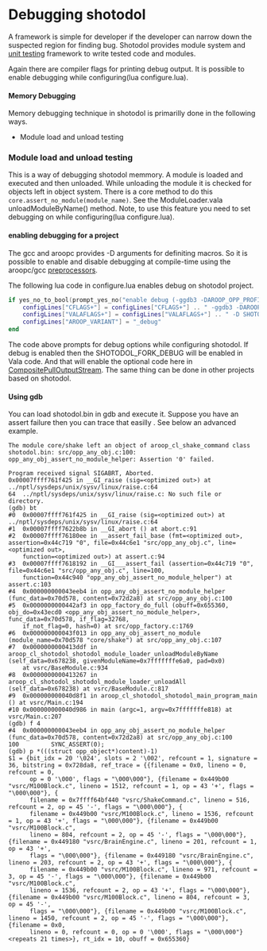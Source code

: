
Debugging shotodol
===================

A framework is simple for developer if the developer can narrow down the suspected region for finding bug. Shotodol provides module system and [unit testing](../../../libs/unittest) framework to write tested code and modules.

Again there are compiler flags for printing debug output. It is possible to enable debugging while configuring(lua configure.lua). 

#### Memory Debugging

Memory debugging technique in shotodol is primarilly done in the following ways.

- Module load and unload testing

### Module load and unload testing

This is a way of debugging shotodol memmory. A module is loaded and executed and then unloaded. While unloading the module it is checked for objects left in object system. There is a core method to do this `core.assert_no_module(module_name)`. See the ModuleLoader.vala unloadModuleByName() method. Note, to use this feature you need to set debugging on while configuring(lua configure.lua).

#### enabling debugging for a project

The gcc and aroopc provides -D arguments for definiting macros. So it is possible to enable and disable debugging at compile-time using the aroopc/gcc [preprocessors](http://en.wikipedia.org/wiki/Preprocessor).

The following lua code in configure.lua enables debug on shotodol project.

```lua
if yes_no_to_bool(prompt_yes_no("enable debug (-ggdb3 -DAROOP_OPP_PROFILE -DAROOP_OPP_DEBUG -DSHOTODOL_FORK_DEBUG -DSHOTODOL_FD_DEBUG) ?(y/n) > ")) then
	configLines["CFLAGS+"] = configLines["CFLAGS+"] .. " -ggdb3 -DAROOP_OPP_PROFILE -DAROOP_OPP_DEBUG "
	configLines["VALAFLAGS+"] = configLines["VALAFLAGS+"] .. " -D SHOTODOL_FORK_DEBUG -D SHOTODOL_FD_DEBUG "
	configLines["AROOP_VARIANT"] = "_debug"
end
```

The code above prompts for debug options while configuring shotodol. If debug is enabled then the SHOTODOL_FORK_DEBUG will be enabled in Vala code. And that will enable the optional code here in [CompositePullOutputStream](../../../libs/iostream/vsrc/CompositePullOutputStream.vala). The same thing can be done in other projects based on shotodol.

#### Using gdb

You can load shotodol.bin in gdb and execute it. Suppose you have an assert failure then you can trace that easilly . See below an advanced example.

```
The module core/shake left an object of aroop_cl_shake_command class
shotodol.bin: src/opp_any_obj.c:100: opp_any_obj_assert_no_module_helper: Assertion '0' failed.

Program received signal SIGABRT, Aborted.
0x00007ffff761f425 in __GI_raise (sig=<optimized out>) at ../nptl/sysdeps/unix/sysv/linux/raise.c:64
64	../nptl/sysdeps/unix/sysv/linux/raise.c: No such file or directory.
(gdb) bt
#0  0x00007ffff761f425 in __GI_raise (sig=<optimized out>) at ../nptl/sysdeps/unix/sysv/linux/raise.c:64
#1  0x00007ffff7622b8b in __GI_abort () at abort.c:91
#2  0x00007ffff76180ee in __assert_fail_base (fmt=<optimized out>, assertion=0x44c719 "0", file=0x44c6e1 "src/opp_any_obj.c", line=<optimized out>, 
    function=<optimized out>) at assert.c:94
#3  0x00007ffff7618192 in __GI___assert_fail (assertion=0x44c719 "0", file=0x44c6e1 "src/opp_any_obj.c", line=100, 
    function=0x44c940 "opp_any_obj_assert_no_module_helper") at assert.c:103
#4  0x000000000043eeb4 in opp_any_obj_assert_no_module_helper (func_data=0x70d578, content=0x72d2a8) at src/opp_any_obj.c:100
#5  0x0000000000442af3 in opp_factory_do_full (obuff=0x655360, obj_do=0x43ecd0 <opp_any_obj_assert_no_module_helper>, func_data=0x70d578, if_flag=32768, 
    if_not_flag=0, hash=0) at src/opp_factory.c:1769
#6  0x000000000043f013 in opp_any_obj_assert_no_module (module_name=0x70d578 "core/shake") at src/opp_any_obj.c:107
#7  0x0000000000413ddf in aroop_cl_shotodol_shotodol_module_loader_unloadModuleByName (self_data=0x678238, givenModuleName=0x7fffffffe6a0, pad=0x0)
    at vsrc/BaseModule.c:934
#8  0x0000000000413267 in aroop_cl_shotodol_shotodol_module_loader_unloadAll (self_data=0x678238) at vsrc/BaseModule.c:817
#9  0x000000000040d8f1 in aroop_cl_shotodol_shotodol_main_program_main () at vsrc/Main.c:194
#10 0x000000000040d986 in main (argc=1, argv=0x7fffffffe818) at vsrc/Main.c:207
(gdb) f 4
#4  0x000000000043eeb4 in opp_any_obj_assert_no_module_helper (func_data=0x70d578, content=0x72d2a8) at src/opp_any_obj.c:100
100			SYNC_ASSERT(0);
(gdb) p *(((struct opp_object*)content)-1)
$1 = {bit_idx = 20 '\024', slots = 2 '\002', refcount = 1, signature = 36, bitstring = 0x728da8, ref_trace = {{filename = 0x0, lineno = 0, refcount = 0, 
      op = 0 '\000', flags = "\000\000"}, {filename = 0x449b00 "vsrc/M100Block.c", lineno = 1512, refcount = 1, op = 43 '+', flags = "\000\000"}, {
      filename = 0x7ffff64bf440 "vsrc/ShakeCommand.c", lineno = 516, refcount = 2, op = 45 '-', flags = "\000\000"}, {
      filename = 0x449b00 "vsrc/M100Block.c", lineno = 1536, refcount = 1, op = 43 '+', flags = "\000\000"}, {filename = 0x449b00 "vsrc/M100Block.c", 
      lineno = 804, refcount = 2, op = 45 '-', flags = "\000\000"}, {filename = 0x449180 "vsrc/BrainEngine.c", lineno = 201, refcount = 1, op = 43 '+', 
      flags = "\000\000"}, {filename = 0x449180 "vsrc/BrainEngine.c", lineno = 203, refcount = 2, op = 43 '+', flags = "\000\000"}, {
      filename = 0x449b00 "vsrc/M100Block.c", lineno = 971, refcount = 3, op = 45 '-', flags = "\000\000"}, {filename = 0x449b00 "vsrc/M100Block.c", 
      lineno = 1536, refcount = 2, op = 43 '+', flags = "\000\000"}, {filename = 0x449b00 "vsrc/M100Block.c", lineno = 804, refcount = 3, op = 45 '-', 
      flags = "\000\000"}, {filename = 0x449b00 "vsrc/M100Block.c", lineno = 1450, refcount = 2, op = 45 '-', flags = "\000\000"}, {filename = 0x0, 
      lineno = 0, refcount = 0, op = 0 '\000', flags = "\000\000"} <repeats 21 times>}, rt_idx = 10, obuff = 0x655360}
```

